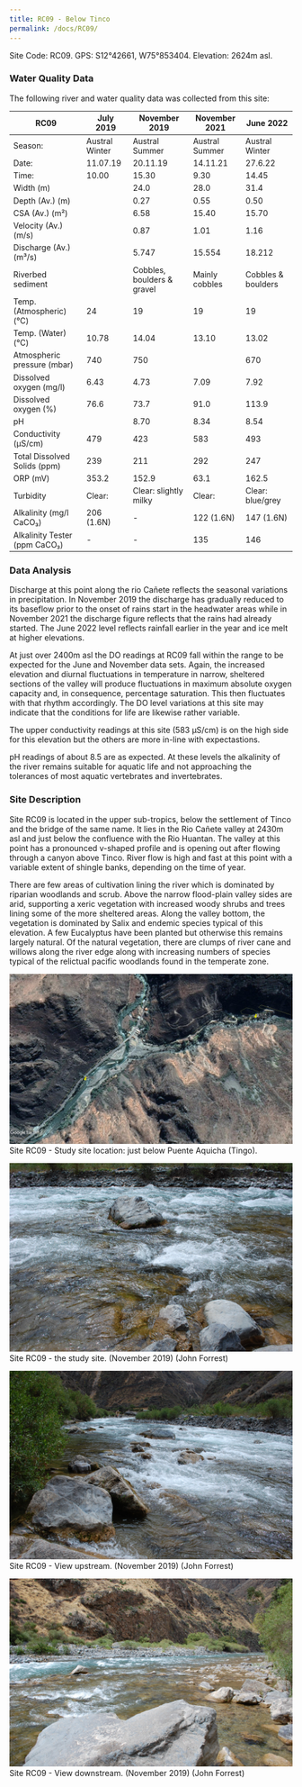 ```yaml
---
title: RC09 - Below Tinco
permalink: /docs/RC09/
---
```


<!-- <iframe width="100%" height="640" allowfullscreen style="border-style:none;" src="https://cavep-undc-hosting.netlify.com/sites/RC09/app-files/"></iframe> -->


Site Code: RC09.  GPS: S12°42661, W75°853404. Elevation:
2624m asl.


### Water Quality Data

The following river and water quality data was collected from this site:

|     RC09                             |     July 2019         |     November 2019                  |     November 2021     |     June 2022             |
|--------------------------------------|-----------------------|------------------------------------|-----------------------|---------------------------|
|     Season:                          |     Austral Winter    |     Austral Summer                 |     Austral Summer    |     Austral Winter        |
|     Date:                            |     11.07.19          |     20.11.19                       |     14.11.21          |     27.6.22               |
|     Time:                            |     10.00             |     15.30                          |     9.30              |     14.45                 |
|     Width (m)                        |                       |     24.0                           |     28.0              |     31.4                  |
|     Depth (Av.) (m)                  |                       |     0.27                           |     0.55              |     0.50                  |
|     CSA (Av.) (m²)                   |                       |     6.58                           |     15.40             |     15.70                 |
|     Velocity (Av.) (m/s)             |                       |     0.87                           |     1.01              |     1.16                  |
|     Discharge (Av.) (m³/s)           |                       |     5.747                          |     15.554            |     18.212                |
|     Riverbed sediment                |                       |     Cobbles, boulders & gravel     |     Mainly cobbles    |     Cobbles & boulders    |
|     Temp. (Atmospheric) (°C)         |     24                |     19                             |     19                |     19                    |
|     Temp. (Water) (°C)               |     10.78             |     14.04                          |     13.10             |     13.02                 |
|     Atmospheric pressure (mbar)      |     740               |     750                            |                       |     670                   |
|     Dissolved oxygen (mg/l)          |     6.43              |     4.73                           |     7.09              |     7.92                  |
|     Dissolved oxygen (%)             |     76.6              |     73.7                           |     91.0              |     113.9                 |
|     pH                               |                       |     8.70                           |     8.34              |     8.54                  |
|     Conductivity (µS/cm)             |     479               |     423                            |     583               |     493                   |
|     Total Dissolved Solids (ppm)     |     239               |     211                            |     292               |     247                   |
|     ORP (mV)                         |     353.2             |     152.9                          |     63.1              |     162.5                 |
|     Turbidity                        |     Clear:            |     Clear:  slightly milky         |     Clear:            |     Clear: blue/grey      |
|     Alkalinity (mg/l CaCO₃)          |     206 (1.6N)        |     -                              |     122 (1.6N)        |     147 (1.6N)            |
|     Alkalinity Tester (ppm CaCO₃)    |     -                 |     -                              |     135               |     146                   |


### Data Analysis
Discharge at this point along the rio Cañete reflects the seasonal variations in precipitation. In November 2019 the discharge has gradually reduced to its baseflow prior to the onset of rains start in the headwater areas while in November 2021 the discharge figure reflects that the rains had already started. The June 2022 level reflects rainfall earlier in the year and ice melt at higher elevations.

At just over 2400m asl the DO readings at RC09 fall within the range to be expected for the June and November data sets. Again, the increased elevation and diurnal fluctuations in temperature in narrow, sheltered sections of the valley will produce fluctuations in maximum absolute oxygen capacity and, in consequence, percentage saturation. This then fluctuates with that rhythm accordingly. The DO level variations at this site may indicate that the conditions for life are likewise rather variable. 

The upper conductivity readings at this site (583 µS/cm) is on the high side for this elevation but the others are more in-line with expectastions.

pH readings of about 8.5 are as expected. At these levels the alkalinity of the river remains suitable for aquatic life and not approaching the tolerances of most aquatic vertebrates and invertebrates.

  
### Site Description
Site RC09 is located in the upper sub-tropics, below the settlement of Tinco and the bridge of the same name. It lies in the Rio Cañete valley at 2430m asl and just below the confluence with the Rio Huantan. The valley at this point has a pronounced v-shaped profile and is opening out after flowing through a canyon above Tinco. River flow is high and fast at this point with a variable extent of shingle banks, depending on the time of year.

There are few areas of cultivation lining the river which is dominated by riparian woodlands and scrub. Above the narrow flood-plain valley sides are arid, supporting a xeric vegetation with increased woody shrubs and trees lining some of the more sheltered areas. Along the valley bottom, the vegetation is dominated by Salix and endemic species typical of this elevation. A few Eucalyptus have been planted but otherwise this remains largely natural. Of the natural vegetation, there are clumps of river cane and willows along the river edge along with increasing numbers of species typical of the relictual pacific woodlands found in the temperate zone.


![RC09 View upstream](/assets/SiteDescriptions/RC09/RC09Tingo.jpg)
Site RC09 - Study site location: just below Puente Aquicha (Tingo). 


![Site RC09 - the study site. (John Forrest)](/assets/SiteDescriptions/RC09/RC09Studysite.JPG)
Site RC09 - the study site.  (November 2019) (John Forrest)


![RC09 View upstream](/assets/SiteDescriptions/RC09/RC09Viewupstream.JPG)
Site RC09 - View upstream.  (November 2019) (John Forrest)


![RC09 View downstream](/assets/SiteDescriptions/RC09/RC09Viewdownstream.JPG)
Site RC09 - View downstream.  (November 2019) (John Forrest)
